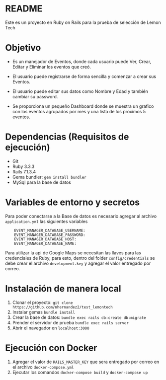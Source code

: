 # README

Este es un proyecto en Ruby on Rails para la prueba de selección de Lemon Tech

# Objetivo

- Es un manejador de Eventos, donde cada usuario puede Ver, Crear, Editar y Eliminar los eventos que creó.

- El usuario puede registrarse de forma sencilla y comenzar a crear sus Eventos.

- El usuario puede editar sus datos como Nombre y Edad y también cambiar su password.

- Se proporciona un pequeño Dashboard donde se muestra un grafico con los eventos agrupados por mes y una lista de los proximos 5 eventos.

# Dependencias (Requisitos de ejecución)

- Git
- Ruby 3.3.3
- Rails 7.1.3.4
- Gema bundler: `gem install bundler`
- MySql para la base de datos

# Variables de entorno y secretos

Para poder conectarse a la Base de datos es necesario agregar al archivo `application.yml` las siguientes variables 

```
    EVENT_MANAGER_DATABASE_USERNAME: 
    EVENT_MANAGER_DATABASE_PASSWORD: 
    EVENT_MANAGER_DATABASE_HOST: 
    EVENT_MANAGER_DATABASE_NAME: 
```

Para utilizar la api de Google Maps se necesitan las llaves para las credenciales de Ruby, para esto, dentro del folder `config/credentials` se debe crear el archivo `development.key` y agregar el valor entregado por correo.

# Instalación de manera local
1. Clonar el proyecto: `git clone https://github.com/nhernandez2/test_lemontech`
2. Instalar gemas `bundle install`
3. Crear la base de datos: `bundle exec rails db:create db:migrate`
4. Prender el servidor de prueba `bundle exec rails server`
5. Abrir el navegador en `localhost:3000`

# Ejecución con Docker
1. Agregar el valor de `RAILS_MASTER_KEY` que sera entregado por correo en el archivo `docker-compose.yml`
2. Ejecutar los comandos `docker-compose build` y `docker-compose up`





